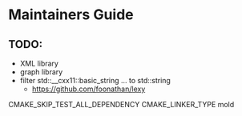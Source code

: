 # Maintainers Guide

## TODO:
- XML library
- graph library
- filter std::__cxx11::basic_string ... to std::string
    - https://github.com/foonathan/lexy

CMAKE_SKIP_TEST_ALL_DEPENDENCY
CMAKE_LINKER_TYPE mold
